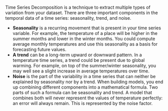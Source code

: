 Time Series Decomposition is a technique to extract multiple types of variation from your dataset. There are three important components in the temporal data of a time series: seasonality, trend, and noise.

- **Seasonality** is a recurring movement that is present in your time series variable. For example, the temperature of a place will be higher in the summer months and lower in the winter months.
You could compute average monthly temperatures and use this seasonality as a basis for forecasting future values.
- **A trend** can be a long-term upward or downward pattern. In a temperature time series, a trend could be present due to global warming.
For example, on top of the summer/winter seasonality, you may well see a slight increase in average temperatures over time.
- **Noise** is the part of the variability in a time series that can neither be explained by seasonality nor by a trend.
When building models, you end up combining different components into a mathematical formula.
Two parts of such a formula can be seasonality and trend. A model that combines both will never represent the values of temperature perfectly: an error will always remain. This is represented by the noise factor.
